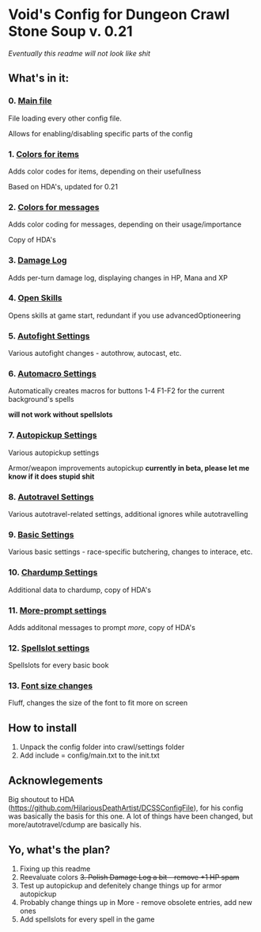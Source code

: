 # Void's Config for Dungeon Crawl Stone Soup v. 0.21

_Eventually this readme will not look like shit_

## What's in it:

### 0. [Main file](../master/config/main.txt)
File loading every other config file.

Allows for enabling/disabling specific parts of the config
### 1. [Colors for items](../master/config/colors/items.txt)
Adds color codes for items, depending on their usefullness

Based on HDA's, updated for 0.21
### 2. [Colors for messages](../master/config/colors/messages.txt)
Adds color coding for messages, depending on their usage/importance

Copy of HDA's
### 3. [Damage Log](../master/config/scripts/damage.txt)
Adds per-turn damage log, displaying changes in HP, Mana and XP
### 4. [Open Skills](../master/config/scripts/openSkills.txt)
Opens skills at game start, redundant if you use advancedOptioneering
### 5. [Autofight Settings](../master/config/settings/autofight.txt)
Various autofight changes - autothrow, autocast, etc.
### 6. [Automacro Settings](../master/config/settings/automacro.txt)
Automatically creates macros for buttons 1-4 F1-F2 for the current background's spells

**will not work without spellslots**
### 7. [Autopickup Settings](../master/config/settings/autopickup.txt)
Various autopickup settings

Armor/weapon improvements autopickup **currently in beta, please let me know if it does stupid shit**
### 8. [Autotravel Settings](../master/config/settings/autotravel.txt)
Various autotravel-related settings, additional ignores while autotravelling
### 9. [Basic Settings](../master/config/settings/basic.txt)
Various basic settings - race-specific butchering, changes to interace, etc.
### 10. [Chardump Settings](../master/config/settings/cdump.txt)
Additional data to chardump, copy of HDA's
### 11. [More-prompt settings](../master/config/settings/more.txt)
Adds additonal messages to prompt *more*, copy of HDA's
### 12. [Spellslot settings](../master/config/settings/more.txt)
Spellslots for every basic book
### 13. [Font size changes](../master/config/settings/font/size.txt)
Fluff, changes the size of the font to fit more on screen

## How to install
1. Unpack the config folder into crawl/settings folder
2. Add include = config/main.txt to the init.txt

## Acknowlegements

Big shoutout to HDA (https://github.com/HilariousDeathArtist/DCSSConfigFile), for his config was basically the basis for this one. A lot of things have been changed, but more/autotravel/cdump are basically his.

## Yo, what's the plan?
1. Fixing up this readme
2. Reevaluate colors
~~3. Polish Damage Log a bit - remove +1 HP spam~~
4. Test up autopickup and defenitely change things up for armor autopickup
5. Probably change things up in More - remove obsolete entries, add new ones
6. Add spellslots for every spell in the game

